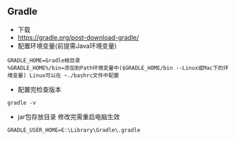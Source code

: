 ## Gradle

* 下载
* https://gradle.org/post-download-gradle/
* 配置环境变量(前提需Java环境变量)
```
GRADLE_HOME=Gradle根目录
%GRADLE_HOME%/bin=添加到Path环境变量中($GRADLE_HOME/bin --Linux或Mac下的环境变量) Linux可以在 ~./bashrc文件中配置
```

* 配置完检查版本
```
gradle -v
```

* jar包存放目录 修改完需重启电脑生效
```
GRADLE_USER_HOME=E:\Library\Gradle\.gradle
```
